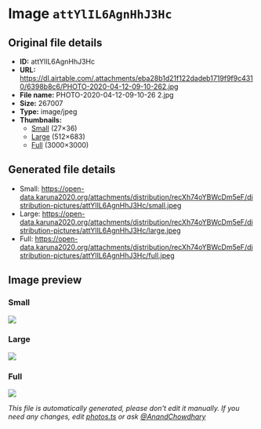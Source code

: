 # Image `attYlIL6AgnHhJ3Hc`

## Original file details

- **ID:** attYlIL6AgnHhJ3Hc
- **URL:** https://dl.airtable.com/.attachments/eba28b1d21f122dadeb1719f9f9c4310/6398b8c6/PHOTO-2020-04-12-09-10-262.jpg
- **File name:** PHOTO-2020-04-12-09-10-26 2.jpg
- **Size:** 267007
- **Type:** image/jpeg
- **Thumbnails:**
  - [Small](https://dl.airtable.com/.attachmentThumbnails/8d23638157b6e82fe391c90395a88382/e8a6152a) (27×36)
  - [Large](https://dl.airtable.com/.attachmentThumbnails/7a8a1458259c9bb325a7e0f8435b0670/474d47fd) (512×683)
  - [Full](https://dl.airtable.com/.attachmentThumbnails/caf47bd5efd5476c6b92b54d9cdeafd5/c3ecb9db) (3000×3000)

## Generated file details

- Small: https://open-data.karuna2020.org/attachments/distribution/recXh74oYBWcDm5eF/distribution-pictures/attYlIL6AgnHhJ3Hc/small.jpeg
- Large: https://open-data.karuna2020.org/attachments/distribution/recXh74oYBWcDm5eF/distribution-pictures/attYlIL6AgnHhJ3Hc/large.jpeg
- Full: https://open-data.karuna2020.org/attachments/distribution/recXh74oYBWcDm5eF/distribution-pictures/attYlIL6AgnHhJ3Hc/full.jpeg

## Image preview

### Small

![](https://open-data.karuna2020.org/attachments/distribution/recXh74oYBWcDm5eF/distribution-pictures/attYlIL6AgnHhJ3Hc/small.jpeg)

### Large

![](https://open-data.karuna2020.org/attachments/distribution/recXh74oYBWcDm5eF/distribution-pictures/attYlIL6AgnHhJ3Hc/large.jpeg)

### Full

![](https://open-data.karuna2020.org/attachments/distribution/recXh74oYBWcDm5eF/distribution-pictures/attYlIL6AgnHhJ3Hc/full.jpeg)

_This file is automatically generated, please don't edit it manually. If you need any changes, edit [photos.ts](/photos.ts) or ask [@AnandChowdhary](https://github.com/AnandChowdhary)_
